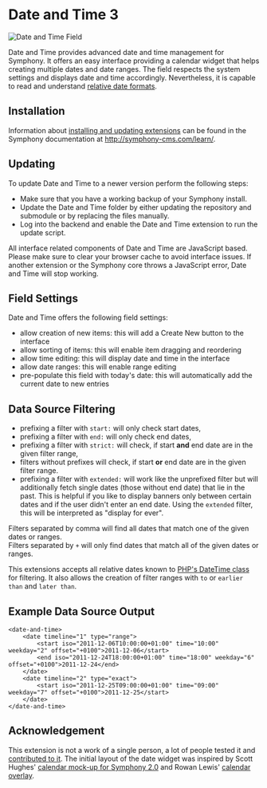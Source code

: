 # Date and Time 3

![Date and Time Field](http://projekte.nilshoerrmann.de/extensions/datetime/datetime24.png)

Date and Time provides advanced date and time management for Symphony. It offers an easy interface providing a calendar widget that helps creating multiple dates and date ranges. The field respects the system settings and displays date and time accordingly. Nevertheless, it is capable to read and understand [relative date formats](http://www.php.net/manual/en/datetime.formats.php).

## Installation

Information about [installing and updating extensions](http://symphony-cms.com/learn/tasks/view/install-an-extension/) can be found in the Symphony documentation at <http://symphony-cms.com/learn/>. 

## Updating

To update Date and Time to a newer version perform the following steps:

- Make sure that you have a working backup of your Symphony install.
- Update the Date and Time folder by either updating the repository and submodule or by replacing the files manually.
- Log into the backend and enable the Date and Time extension to run the update script.

All interface related components of Date and Time are JavaScript based. Please make sure to clear your browser cache to avoid interface issues. If another extension or the Symphony core throws a JavaScript error, Date and Time will stop working.

## Field Settings

Date and Time offers the following field settings:

- allow creation of new items: this will add a Create New button to the interface
- allow sorting of items: this will enable item dragging and reordering
- allow time editing: this will display date and time in the interface
- allow date ranges: this will enable range editing
- pre-populate this field with today's date: this will automatically add the current date to new entries

## Data Source Filtering

- prefixing a filter with `start:` will only check start dates,
- prefixing a filter with `end:` will only check end dates,
- prefixing a filter with `strict:` will check, if start **and** end date are in the given filter range,
- filters without prefixes will check, if start **or** end date are in the given filter range.
- prefixing a filter with `extended:` will work like the unprefixed filter but will additionally fetch single dates (those without end date) that lie in the past. This is helpful if you like to display banners only between certain dates and if the user didn't enter an end date. Using the `extended` filter, this will be interpreted as "display for ever".

Filters separated by comma will find all dates that match one of the given dates or ranges.  
Filters separated by `+` will only find dates that match all of the given dates or ranges.

This extensions accepts all relative dates known to [PHP's DateTime class](http://www.php.net/manual/en/datetime.formats.php) for filtering. It also allows the creation of filter ranges with `to` or `earlier than` and `later than`.

## Example Data Source Output

    <date-and-time>
        <date timeline="1" type="range">
            <start iso="2011-12-06T10:00:00+01:00" time="10:00" weekday="2" offset="+0100">2011-12-06</start>
            <end iso="2011-12-24T18:00:00+01:00" time="18:00" weekday="6" offset="+0100">2011-12-24</end>
        </date>
        <date timeline="2" type="exact">
            <start iso="2011-12-25T09:00:00+01:00" time="09:00" weekday="7" offset="+0100">2011-12-25</start>
        </date>
    </date-and-time>
            
## Acknowledgement

This extension is not a work of a single person, a lot of people tested it and [contributed to it](https://github.com/hananils/datetime/contributors). The initial layout of the date widget was inspired by Scott Hughes' [calendar mock-up for Symphony 2.0](http://symphony-cms.com/discuss/thread/103/) and Rowan Lewis' [calendar overlay](https://github.com/rowan-lewis/calendaroverlay/).
